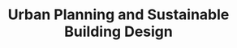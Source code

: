 ---
title: "Urban Planning and Sustainable Building Design"
expertise: 
    enable : true
    main_title: "Urban Planning and "
    color_title: "Sustainable Building Design"
    case_studies1: Some of
    case_studies2: Our Projects
    main_bg_image_webp: images/expertise/planning-building/Planificacion-urbana-banner.jpg
    main_bg_image: images/expertise/planning-building/Planificacion-urbana-banner.jpg
    image_webp: images/expertise/planning-building/Planificacion-urbana-icono-1.png
    image: images/expertise/planning-building/Planificacion-urbana-icono-1.png
    extra_title : We help design and manage sustainable cities 
    extra_content : that promote social justice, economic development, energy efficiency and good environmental performance. 
    bg_image : "images/backgrounds/Background-blanco-2.jpg"
    bg_image_webp : "images/backgrounds/Background-blanco-2.jpg"
    description : "This is meta description"
    subtitle: "An alternative for cities and buildings"
    text: "We develop solutions for cities and buildings which reduce investment and maintenance costs, improve its inhabitants quality of life and have better environmental and energy performance."
    icon: ""
    key_message: More than 50 cities benefited with our work
    casestudy_item:
      # casestudy item loop
      - name: "Urban Growth Scenarios to evaluate the benefits of urban densification strategies."
        case_locations: León, Guanajuato, México
        case_years: 2019 - 2020
        case_clients: German Agency for International Cooperation (GIZ) and City Government of León, Guanajuato, Mexico
        case_id: ph1
        case_content: "The project consists of the development of urban growth scenarios to analyze the benefits of urban densification in previously identified vacant lots within the city of León, Guanajuato. The project is a collaboration with the German Agency for International Cooperation (GIZ) to support the urban planning process in the city of León, Guanajuato."
        tab_image: images/expertise/planning-building/Ilustra-1.png
        tab_image_webp: images/expertise/planning-building/Ilustra-1.png
        case_image: images/expertise/planning-building/P1_Leon_Gto.jpg
        case_image_webp: images/expertise/planning-building/P1_Leon_Gto.jpg
      # casestudy item loop
      - name: "Urban Growth Scenarios for the Hashemite Kingdom of Jordan"
        case_locations: Amman, Irbid, Zarqa, Russiefa and Mafraq, Jordan
        case_years: 2017-2018
        case_clients: World Bank Group and Korean Green Growth Trust Fund
        case_id: ph2
        case_content: "Through modeling urban scenarios, the Jordanian national government and local authorities in Amman, Irbid, Russeifa, Zarqa and Mafraq evaluated strategies and investments to drive long-term sustainable urban development in the country. The study compares different urban growth alternatives for the five cities. Through the study, the impact of different public policies on the environmental, social and economic aspects was quantitatively compared, informing decision makers and generating consensus on the policies that provide greater benefits. The project was developed with funds from the Korean Green Growth Trust Fund through the World Bank Group."
        tab_image: images/expertise/planning-building/Ilustra-2.png
        tab_image_webp: images/expertise/planning-building/Ilustra-2.png
        case_image: images/expertise/planning-building/P2_Jordania.jpg
        case_image_webp: images/expertise/planning-building/P2_Jordania.jpg
      # casestudy item loop
      - name: "Urban Growth Scenarios for Indonesia"
        case_locations: Denpasar, Semarang and Palu, Indonesia
        case_years: 2017-2018
        case_clients: World Bank Group, Korean Green Growth Trust Fund and National Government of Indonesia
        case_id: ph3
        case_content: "The Urban Growth Scenarios for Indonesia was funded by the Korean Green Growth Trust Fund through the World Bank Group to assess development paths for two Indonesian cities –Semarang and Denpasar. Urban growth scenarios were developed adapting two tools: Suitability and Urban Performance. The tools were used to visualize impacts of different public policies on the environmental, social and economic dimensions. The scenarios included different urban public policies in terms of housing availability, water efficiency, energy consumption, costs-revenues balance and greenhouse gases emissions, thus estimating environmental, social, and economic indicators for each urban growth path option. Additionally, the benefits and drawbacks of different combinations of public policies, projects and conditions were assessed to reach consensus about the best development path. Stakeholders participated in a series of capacity building and technology transfer workshops. Finally, as an extension for the project, we proposed new land regulations for Palu, after the 2018 earthquake and tsunami."
        tab_image: images/expertise/planning-building/Ilustra-3.png
        tab_image_webp: images/expertise/planning-building/Ilustra-3.png
        case_image: images/expertise/planning-building/P3_Indonesia.jpg
        case_image_webp: images/expertise/planning-building/P3_Indonesia.jpg
---